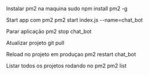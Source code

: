 Instalar pm2 na maquina
sudo npm install pm2 -g

Start app com pm2
pm2 start index.js --name=chat_bot

Parar aplicação
pm2 stop chat_bot


Atualizar projeto
git pull

Reload no projeto em produçao
pm2 restart chat_bot 

Listar todos os projetos rodando no pm2
pm2 list